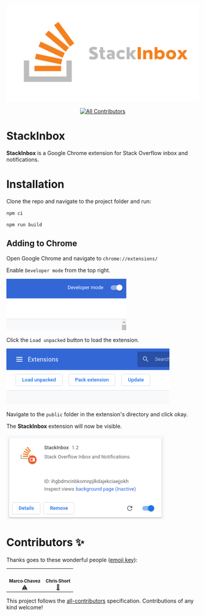 ![StackInbox](./StackInbox.png)
<p align="center">
<a href="#contributors-"><img src="https://img.shields.io/badge/all_contributors-2-orange.svg?style=flat-square" alt="All Contributors"></a>
</p>

# StackInbox

**StackInbox** is a Google Chrome extension for Stack Overflow inbox and notifications.

# Installation

Clone the repo and navigate to the project folder and run:

```
npm ci
```

```
npm run build
```

## Adding to Chrome

Open Google Chrome and navigate to ```chrome://extensions/```

Enable ```Developer mode``` from the top right.

![Dev Mode](./dev_mode.png)

Click the ```Load unpacked``` button to load the extension.

![Load unpacked](./load_unpacked.png)

Navigate to the ```public``` folder in the extension's directory and click okay.

The **StackInbox** extension will now be visible.

![extension](./extension.png)

# Contributors ✨

Thanks goes to these wonderful people ([emoji key](https://allcontributors.org/docs/en/emoji-key)):

<!-- ALL-CONTRIBUTORS-LIST:START - Do not remove or modify this section -->
<!-- prettier-ignore-start -->
<!-- markdownlint-disable -->
<table>
  <tr>
    <td align="center"><a href="https://www.marcochavez.info/"><img src="https://avatars0.githubusercontent.com/u/43889446?v=4" width="100px;" alt=""/><br /><sub><b>Marco Chavez</b></sub></a><br /><a href="https://github.com/devcshort/stack-inbox/commits?author=mxrcochxvez" title="Tests">⚠️</a></td>
    <td align="center"><a href="https://www.chrisrshort.com"><img src="https://avatars3.githubusercontent.com/u/13677134?v=4" width="100px;" alt=""/><br /><sub><b>Chris Short</b></sub></a><br /><a href="#projectManagement-devcshort" title="Project Management">📆</a></td>
  </tr>
</table>

<!-- markdownlint-enable -->
<!-- prettier-ignore-end -->
<!-- ALL-CONTRIBUTORS-LIST:END -->

This project follows the [all-contributors](https://github.com/all-contributors/all-contributors) specification. Contributions of any kind welcome!

